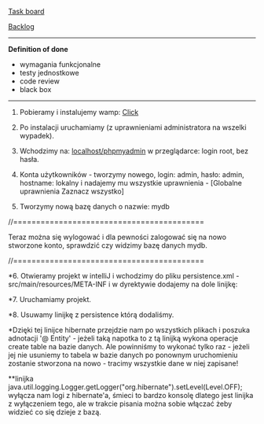 [Task board](https://szgw.visualstudio.com/System%20zarządzania%20gabinetem%20weterynaryjnym/_backlogs/TaskBoard/)

[Backlog](https://docs.google.com/spreadsheets/d/1zXGOlBYHO0EIOlIcezO6r7pZlGAKGA2oV4K1Y9NnheM/)

* * *

**Definition of done**

* wymagania funkcjonalne
* testy jednostkowe
* code review
* black box

* * *

1. Pobieramy i instalujemy wamp:
[Click](http://www.wampserver.com/en/)

2. Po instalacji uruchamiamy (z uprawnieniami administratora na wszelki wypadek).

3. Wchodzimy na: [localhost/phpmyadmin](http://localhost/phpmyadmin/) w przeglądarce: login root, bez hasła.

4. Konta użytkowników - tworzymy nowego, login: admin, hasło: admin, hostname: lokalny i nadajemy mu wszystkie uprawnienia - [Globalne uprawnienia Zaznacz wszystko]

5. Tworzymy nową bazę danych o nazwie: mydb

//==========================================

Teraz można się wylogować i dla pewności zalogować się na nowo stworzone konto, sprawdzić czy widzimy bazę danych mydb.

//==========================================

*6. Otwieramy projekt w intelliJ i wchodzimy do pliku persistence.xml - src/main/resources/META-INF i w dyrektywie <properties> dodajemy na dole linijkę: 

<property name="hibernate.hbm2ddl.auto" value="create" />

*7. Uruchamiamy projekt.

*8. Usuwamy linijkę z persistence którą dodaliśmy.

*Dzięki tej linijce hibernate przejdzie nam po wszystkich plikach i poszuka adnotacji '@ Entity' - jeżeli taką napotka to z tą linijką wykona operacje create table na bazie danych. Ale powinniśmy to wykonać tylko raz - jeżeli jej nie usuniemy to tabela w bazie danych po ponownym uruchomieniu zostanie stworzona na nowo - tracimy wszystkie dane w niej zapisane!

**linijka  java.util.logging.Logger.getLogger("org.hibernate").setLevel(Level.OFF); wyłącza nam logi z hibernate'a, śmieci to bardzo konsolę dlatego jest linijka z wyłączeniem tego, ale w trakcie pisania można sobie włączać żeby widzieć co się dzieje z bazą.